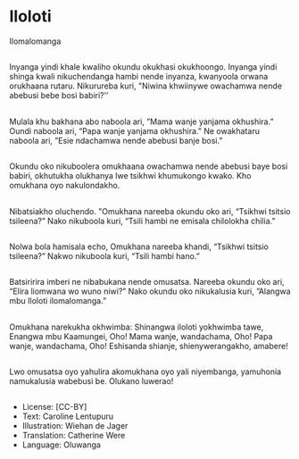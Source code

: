 # Iloloti
Ilomalomanga

##
Inyanga yindi khale kwaliho okundu
okukhasi okukhoongo.
Inyanga yindi shinga kwali
nikuchendanga hambi nende
inyanza, kwanyoola orwana
orukhaana rutaru.
Nikurureba kuri, "Niwina khwiinywe
owachamwa nende abebusi bebe
bosi babiri?’’


##
Mulala khu bakhana abo naboola
ari, ”Mama wanje yanjama
okhushira.”
Oundi naboola ari, “Papa wanje
yanjama okhushira.”
Ne owakhataru naboola ari, ”Esie
ndachamwa nende abebusi banje
bosi."


##
Okundu oko nikuboolera
omukhaana owachamwa nende
abebusi baye bosi babiri, okhutukha
olukhanya lwe tsikhwi khumukongo
kwako.
Kho omukhana oyo nakulondakho.


##
Nibatsiakho oluchendo. "Omukhana
nareeba okundu oko ari, “Tsikhwi
tsitsio tsileena?” Nako nikuboola
kuri, “Tsili hambi ne emisala
chilolokha chilia.”


##
Nolwa bola hamisala echo,
Omukhana nareeba khandi,
“Tsikhwi tsitsio tsileena?”
Nakwo nikuboola kuri, “Tsili hambi
hano.”


##
Batsiririra imberi ne nibabukana
nende omusatsa. Nareeba okundu
oko ari, “Elira liomwana wo wuno
niwi?”
Nako okundu oko nikukalusia kuri,
”Alangwa mbu Iloloti
ilomalomanga.”


##
Omukhana narekukha okhwimba:
Shinangwa iloloti yokhwimba tawe,
Enangwa mbu Kaamungei,
Oho! Mama wanje, wandachama,
Oho! Papa wanje, wandachama,
Oho! Eshisanda shianje,
shienywerangakho, amabere!


##
Lwo omusatsa oyo yahulira
akomukhana oyo yali niyembanga,
yamuhonia namukalusia wabebusi
be.
Olukano luwerao!


##
* License: [CC-BY]
* Text: Caroline Lentupuru
* Illustration: Wiehan de Jager
* Translation: Catherine Were
* Language: Oluwanga
